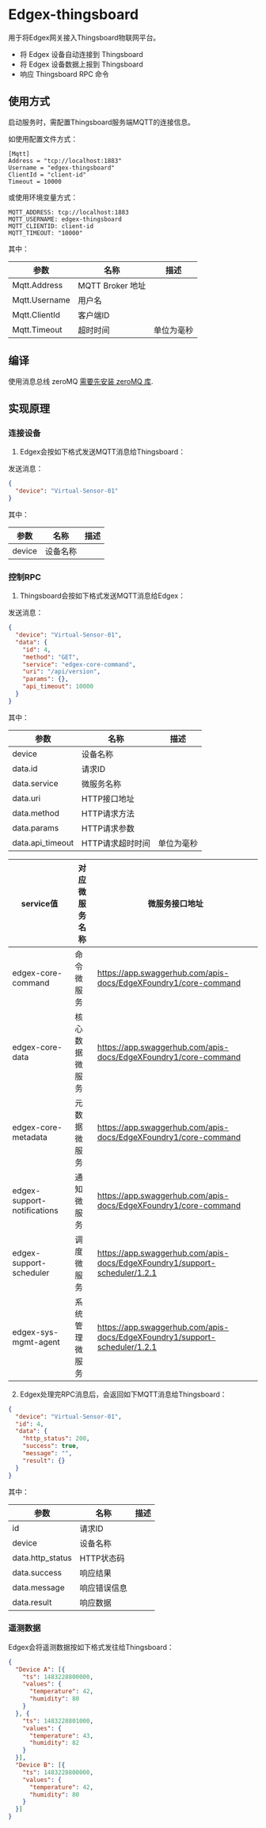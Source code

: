 # Edgex-thingsboard

用于将Edgex网关接入Thingsboard物联网平台。

- 将 Edgex 设备自动连接到 Thingsboard
- 将 Edgex 设备数据上报到 Thingsboard
- 响应 Thingsboard RPC 命令

## 使用方式

启动服务时，需配置Thingsboard服务端MQTT的连接信息。

如使用配置文件方式：

```
[Mqtt]
Address = "tcp://localhost:1883"
Username = "edgex-thingsboard"
ClientId = "client-id"
Timeout = 10000
```

或使用环境变量方式：

```
MQTT_ADDRESS: tcp://localhost:1883
MQTT_USERNAME: edgex-thingsboard
MQTT_CLIENTID: client-id
MQTT_TIMEOUT: "10000"
```

其中：

|参数|名称|描述|
|---|---|---|
| Mqtt.Address | MQTT Broker 地址| |
| Mqtt.Username | 用户名　| |
| Mqtt.ClientId | 客户端ID | |
| Mqtt.Timeout | 超时时间 | 单位为毫秒 |

## 编译

使用消息总线 zeroMQ [需要先安装 zeroMQ 库](https://github.com/edgexfoundry/edgex-go#zeromq).

## 实现原理

### 连接设备

1. Edgex会按如下格式发送MQTT消息给Thingsboard：

发送消息：

```json
{
  "device": "Virtual-Sensor-01"
}
```

其中：

|参数|名称|描述|
|---|---|---|
| device | 设备名称 ||

### 控制RPC

1. Thingsboard会按如下格式发送MQTT消息给Edgex：

发送消息： 

```json
{
  "device": "Virtual-Sensor-01",
  "data": {
    "id": 4,
    "method": "GET",
    "service": "edgex-core-command",
    "uri": "/api/version",
    "params": {},
    "api_timeout": 10000
  }
}
```

其中： 

|参数|名称|描述|
|---|---|---|
| device | 设备名称 ||
| data.id | 请求ID ||
| data.service | 微服务名称 ||
| data.uri | HTTP接口地址 ||
| data.method | HTTP请求方法 ||
| data.params | HTTP请求参数 ||
| data.api_timeout | HTTP请求超时时间 | 单位为毫秒 |

|service值|对应微服务名称|微服务接口地址|
|---|---|---|
| edgex-core-command | 命令微服务 | https://app.swaggerhub.com/apis-docs/EdgeXFoundry1/core-command |
| edgex-core-data | 核心数据微服务 | https://app.swaggerhub.com/apis-docs/EdgeXFoundry1/core-command |
| edgex-core-metadata | 元数据微服务 | https://app.swaggerhub.com/apis-docs/EdgeXFoundry1/core-command |
| edgex-support-notifications | 通知微服务 | https://app.swaggerhub.com/apis-docs/EdgeXFoundry1/core-command |
| edgex-support-scheduler | 调度微服务 | https://app.swaggerhub.com/apis-docs/EdgeXFoundry1/support-scheduler/1.2.1 |
| edgex-sys-mgmt-agent | 系统管理微服务 | https://app.swaggerhub.com/apis-docs/EdgeXFoundry1/support-scheduler/1.2.1 |

2. Edgex处理完RPC消息后，会返回如下MQTT消息给Thingsboard：

```json
{
  "device": "Virtual-Sensor-01",
  "id": 4,
  "data": {
    "http_status": 200,
    "success": true,
    "message": "",
    "result": {}
  }
}
```

其中：

|参数|名称|描述|
|---|---|---|
| id | 请求ID ||
| device | 设备名称 ||
| data.http_status | HTTP状态码 ||
| data.success | 响应结果 ||
| data.message | 响应错误信息 ||
| data.result | 响应数据 ||


### 遥测数据

Edgex会将遥测数据按如下格式发往给Thingsboard：

```json
{
  "Device A": [{
    "ts": 1483228800000,
    "values": {
      "temperature": 42,
      "humidity": 80
    }
  }, {
    "ts": 1483228801000,
    "values": {
      "temperature": 43,
      "humidity": 82
    }
  }],
  "Device B": [{
    "ts": 1483228800000,
    "values": {
      "temperature": 42,
      "humidity": 80
    }
  }]
}
```